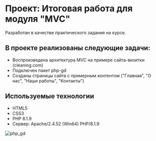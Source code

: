 # Проект: Итоговая работа для модуля "MVC"

Разработан в качестве практического задания на курсе.

## В проекте реализованы следующие задачи: 

* Воспроизведена архитектура MVC на примере сайта-визитки (cleaning.com)
* Подключен пакет php-gd
* Созданы страницы сайта с примерным контентом ("Главная", "О нас", "Наши работы", "Контакты")

## Используемые технологии

* HTML5
* CSS3 
* PHP 8.1.9
* Сервер: Apache/2.4.52 (Win64) PHP/8.1.9

![php_gd](https://github.com/NikolaevaN073/task_24.5/assets/103105017/354e0e00-10b9-46e1-87dd-9e6ffad941a6)
